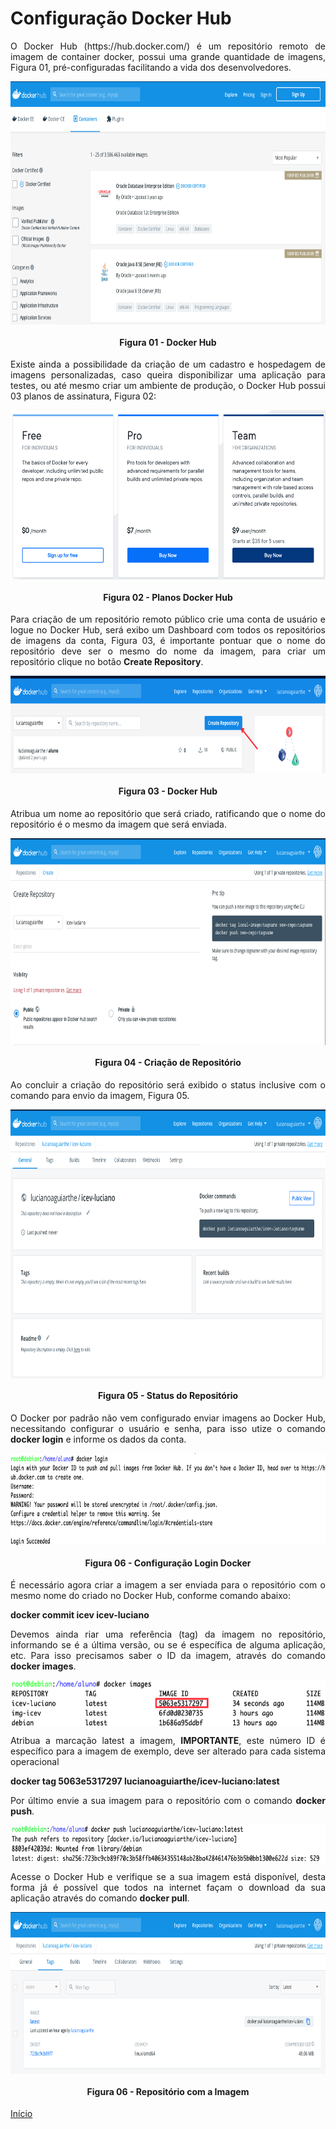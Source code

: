 # Configuração Docker Hub
<p align="justify">O Docker Hub (https://hub.docker.com/) é um repositório remoto de imagem de container docker, possui uma grande quantidade de imagens, Figura 01, pré-configuradas facilitando a vida dos desenvolvedores.</p>

<p align="center"><img src="images/docker-hub/docker-hub.png"  width="800" height="389" align="middle"/></p>
<h4 align="middle">Figura 01 - Docker Hub</h4>

<p align="justify">Existe ainda a possibilidade da criação de um cadastro e hospedagem de imagens personalizadas, caso queira disponibilizar uma aplicação para testes, ou até mesmo criar um ambiente de produção, o Docker Hub possui 03 planos de assinatura, Figura 02:</p>


<p align="center"><img src="images/docker-hub/plano-dockerhub.png"  width="600" height="271" align="middle"/></p>
<h4 align="middle">Figura 02 - Planos Docker Hub</h4>

<p align="justify">Para criação de um repositório remoto público crie uma conta de usuário e logue no Docker Hub, será exibo um Dashboard com todos os repositórios de imagens da conta, Figura 03, é importante pontuar que o nome do repositório deve ser o mesmo do nome da imagem, para criar um repositório clique no botão <b>Create Repository</b>.</p>

<p align="center"><img src="images/docker-hub/01-acess-dockerhub.png"  width="800" height="156" align="middle"/></p>
<h4 align="middle">Figura 03 - Docker Hub</h4>
 
 
 <p align="justify">Atribua um nome ao repositório que será criado, ratificando que o nome do repositório é o mesmo da imagem que será enviada.</p>
 
<p align="center"><img src="images/docker-hub/02-create-repository.png"  width="800" height="331" align="middle"/></p>
<h4 align="middle">Figura 04 - Criação de Repositório</h4>

 <p align="justify">Ao concluir a criação do repositório será exibido o status inclusive com o comando para envio da imagem, Figura 05.</p>
 
<p align="center"><img src="images/docker-hub/03-view-repository.png"  width="800" height="430" align="middle"/></p>
<h4 align="middle">Figura 05 - Status do Repositório</h4>

<p align="justify">O Docker por padrão não vem configurado enviar imagens ao Docker Hub, necessitando configurar o usuário e senha, para isso utize o comando <b>docker login</b> e informe os dados da conta.<p>

<p align="center"><img src="images/docker-hub/04 - config-docker-login.png"  width="800" height="147" align="middle"/></p>
<h4 align="middle">Figura 06 - Configuração Login Docker</h4>

<p align="justify">É necessário agora criar a imagem  a ser enviada para o repositório com o mesmo nome do criado no Docker Hub, conforme comando abaixo:</p>

<p align="justify"><b>docker commit icev icev-luciano </b></p>

<p align="justify">Devemos ainda riar uma referência (tag) da imagem no repositório, informando se é a última versão, ou se é específica de alguma aplicação, etc. Para isso precisamos saber o ID da imagem, através do comando <b>docker images</b>.</p>

<p align="center"><img src="images/docker-hub/id-img.png"  width="600" height="74" align="middle"/></p>

<p align="justify">Atribua a marcação latest a imagem, <b>IMPORTANTE</b>, este número ID é específico  para a imagem de exemplo, deve ser alterado para cada sistema operacional</p>

<p align="left"><b>docker tag <b>5063e5317297</b> lucianoaguiarthe/icev-luciano:latest</b></p>

<p align="justify">Por último envie a sua imagem para o repositório com o comando <b>docker push</b>.</p>
<p align="center"><img src="images/docker-hub/push-img.png"  width="700" height="60" align="middle"/></p>

<p align="justify">Acesse o Docker Hub e verifique se a sua imagem está disponível, desta forma já é possível que todos na internet façam o download da sua aplicação através do comando <b>docker pull</b>.</p>
<p align="center"><img src="images/docker-hub/repository-img.png"  width="800" height="259" align="middle"/></p>
<h4 align="middle">Figura 06 - Repositório com a Imagem</h4>

[Início](/README.md)